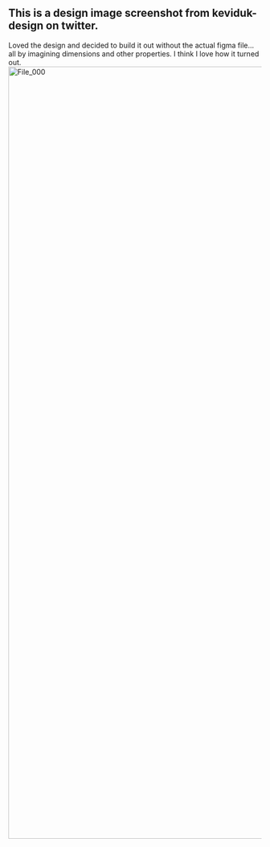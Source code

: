 
## This is a design image screenshot from keviduk-design on twitter. 
Loved the design and decided to build it out without the actual figma file... all by imagining dimensions and other properties. I think I love how it turned out.
<img width="2048" height="1536" alt="File_000" src="https://github.com/user-attachments/assets/7a45e89d-68bc-4d7f-b60c-6f61f682230f" />
